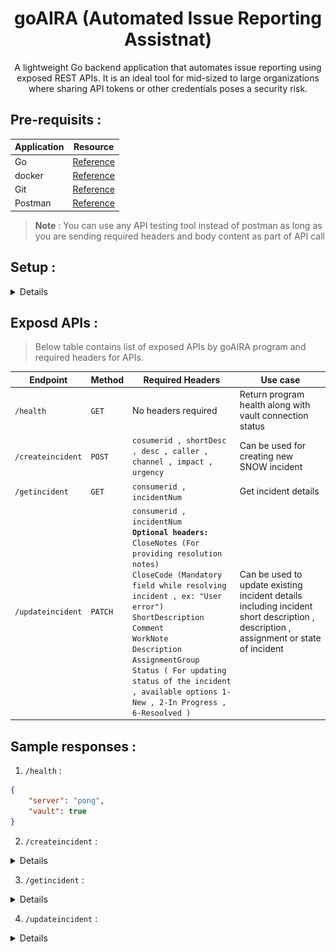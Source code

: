 <div align="center">
<h1>goAIRA (Automated Issue Reporting Assistnat)</h1>
 A lightweight Go backend application that automates issue reporting using exposed REST APIs. It is an ideal tool for mid-sized to large organizations where sharing API tokens or other credentials poses a security risk.
</div>

## Pre-requisits :

| Application | Resource |
|-------------|----------|
| Go | [Reference](https://go.dev/doc/install) |
| docker | [Reference](https://docs.docker.com/engine/install/) |
| Git | [Reference](https://git-scm.com/downloads) |
| Postman | [Reference](https://www.postman.com/downloads/) |

> <b>Note</b> : You can use any API testing tool instead of postman as long as you are sending required headers and body content as part of API call

## Setup :

<details>

1. Clone [goAIRA](https://github.com/rebelnato/goAIRA) git repository to local .
```bash
git clone https://github.com/rebelnato/goAIRA.git
```
2. Create `.env` file in parent directory .
> i.e : If you are cloning repository inside `path/goAIRA` then location of `.env` file should be `path/goAIRA/.env`
3. Add `Vault_pass` attribute inside `.env` file . We'll update the vault token in here so that same can be added as environment variable in docker container.
```bash
Vault_pass=<vault access token>
```
4. Create `config.yml` file in parent directory , same as `.env` file . Add servicenow endpoints and consumer ids in the yaml file.
```yaml
endpoints:
  servicenow:  
    base: "https://<your-instance-id>.service-now.com/"
  vault:
    addr1: "localhost:8300"
    addr2: "vault:8200"

consumers:
  - "Test1"
  - "Test2"
```
5. Use below command to build and run docker container utilizing config of `docker-compose.yml` file .
```bash
docker-compose up -d --build
```
`-d` : Runs conatiner in background.

`--build` : Forces docker image rebuild before container starts.

6. Run below command to modify ownership and permission for `/vault` folder .
```bash
docker exec -it vault sh -c "chown -R 100:100 /vault && chmod -R 750 /vault"
```
7. Run below command to initiate vault , which will return 5 unseal key and 1 token key . Store the keys safe as we will need the in next steps to unseal vault and login.
```bash
docker exec -it vault sh -c "chown -R 100:100 /vault && chmod -R 750 /vault"

Sample output:

Unseal Key 1: <unseal_key_1>
Unseal Key 2: <unseal_key_2>
Unseal Key 3: <unseal_key_3>
Unseal Key 4: <unseal_key_4>
Unseal Key 5: <unseal_key_5>

Initial Root Token: <Root key>
```
8. Add the `Root key` in `.env` and rebuild the containers using below commands.
```bash
docker-compose down
docker-compose up -d --build
```
><b>Note :</b> Doing this will add `Root key` as environment variable of your docker container . Same will be utilized for authentication later.
9. Run below commands to unseal vault .
```bash
docker exec -it vault vault operator unseal <unseal_key_1>
docker exec -it vault vault operator unseal <unseal_key_2>
docker exec -it vault vault operator unseal <unseal_key_3>
```
10. Goto `http://localhost:8200` and use root key capture while initiating vault to login.
11. Create a new secret engine name `secret` .
![alt text](resources/vault_secret_creation.gif)
12. Create 2 new secrets `SNOW` and `SNOW_refresh` inside `secret` engine .
![alt text](<resources/Recording 2025-03-10 231451.gif>)
13. Store below mentioned creds in associated secrets.
`SNOW` :
```json
{
  "client_id": "<ServiceNow client id>",
  "client_secret": "<Client password>",
  "password": "<ServiceNow users password>",
  "username": "<ServiceNow user name>"
}
```

`SNOW_refresh` :
```json
{
  "refresh_epoch_time": 0,
  "refresh_token": "<Keep it as "" , it will automatically be updated with appropriate vaule>"
}
```

![alt text](resources/giphy.gif)

</details>

## Exposd APIs :

> Below table contains list of exposed APIs by goAIRA program and required headers for APIs.

| Endpoint | Method | Required Headers | Use case |
|----------|--------|------------------|----------|
| `/health` | `GET` | No headers required | Return program health along with vault connection status |
| `/createincident` | `POST` | `cosumerid , shortDesc , desc , caller , channel , impact , urgency` | Can be used for creating new SNOW incident |
| `/getincident` | `GET` | `consumerid , incidentNum` | Get incident details |
| `/updateincident` | `PATCH` | `consumerid , incidentNum` <br> <b>`Optional headers:`</b> <br> `CloseNotes (For providing resolution notes)` <br> `CloseCode (Mandatory field while resolving incident , ex: "User error")` <br> `ShortDescription` <br> `Comment` <br> `WorkNote` <br> `Description` <br> `AssignmentGroup` <br> `Status ( For updating status of the incident , available options 1-New , 2-In Progress , 6-Resoolved )` | Can be used to update existing incident details including incident short description , description , assignment or state of incident |

## Sample responses :

1. `/health` :

```json
{
    "server": "pong",
    "vault": true
}
```

2. `/createincident` :

<details>
```json
{
    "data": {
        "incidentURL": "https://<your-instance-id>.service-now.com/now/nav/ui/classic/params/target/incident.do%3Fsys_id%<sys_id>",
        "number": "INC0010051"
    },
    "status": "success"
}
```
</details>

3. `/getincident` :

<details>
```json
{
    "result": [
        {
            "active": "true",
            "activity_due": "",
            "additional_assignee_list": "",
            "approval": "not requested",
            "approval_history": "",
            "approval_set": "",
            "assigned_to": "",
            "assignment_group": "",
            "business_duration": "",
            "business_impact": "",
            "business_service": "",
            "business_stc": "",
            "calendar_duration": "",
            "calendar_stc": "",
            "caller_id": {
                "link": "https://<your-instance-id>.service-now.com/api/now/v1/table/sys_user/<sys_user>",
                "value": "<data>"
            },
            "category": "inquiry",
            "cause": "",
            "caused_by": "",
            "child_incidents": "0",
            "close_code": "",
            "close_notes": "",
            "closed_at": "",
            "closed_by": "",
            "cmdb_ci": "",
            "comments": "",
            "comments_and_work_notes": "",
            "company": "",
            "contact_type": "self-service",
            "contract": "",
            "correlation_display": "",
            "correlation_id": "",
            "delivery_plan": "",
            "delivery_task": "",
            "description": "",
            "due_date": "",
            "escalation": "0",
            "expected_start": "",
            "follow_up": "",
            "group_list": "",
            "hold_reason": "",
            "impact": "1",
            "incident_state": "1",
            "knowledge": "false",
            "location": "",
            "made_sla": "true",
            "notify": "1",
            "number": "INC0010051",
            "opened_at": "2025-03-21 18:29:51",
            "opened_by": {
                "link": "https://<your-instance-id>.service-now.com/api/now/v1/table/sys_user/<sys_user>",
                "value": "<data>"
            },
            "order": "",
            "origin_id": "",
            "origin_table": "",
            "parent": "",
            "parent_incident": "",
            "priority": "2",
            "problem_id": "",
            "reassignment_count": "0",
            "reopen_count": "0",
            "reopened_by": "",
            "reopened_time": "",
            "resolved_at": "",
            "resolved_by": "",
            "rfc": "",
            "route_reason": "",
            "service_offering": "",
            "severity": "3",
            "short_description": "Temp",
            "sla_due": "",
            "state": "1",
            "subcategory": "",
            "sys_class_name": "incident",
            "sys_created_by": "AIRA",
            "sys_created_on": "2025-03-21 18:29:51",
            "sys_domain": {
                "link": "https://<your-instance-id>.service-now.com/api/now/v1/table/sys_user_group/global",
                "value": "global"
            },
            "sys_domain_path": "/",
            "sys_id": "<sys_id>",
            "sys_mod_count": "0",
            "sys_tags": "",
            "sys_updated_by": "AIRA",
            "sys_updated_on": "2025-03-21 18:29:51",
            "task_effective_number": "INC0010051",
            "time_worked": "",
            "universal_request": "",
            "upon_approval": "proceed",
            "upon_reject": "cancel",
            "urgency": "2",
            "user_input": "",
            "watch_list": "",
            "work_end": "",
            "work_notes": "",
            "work_notes_list": "",
            "work_start": ""
        }
    ]
}
```
</details>

4. `/updateincident` :

<details>
```json
{
    "result": {
        "active": "true",
        "activity_due": "",
        "additional_assignee_list": "",
        "approval": "not requested",
        "approval_history": "",
        "approval_set": "",
        "assigned_to": "",
        "assignment_group": "",
        "business_duration": "1970-01-01 00:27:51",
        "business_impact": "",
        "business_service": "",
        "business_stc": "1671",
        "calendar_duration": "1970-01-01 00:27:51",
        "calendar_stc": "1671",
        "caller_id": {
            "link": "https://<your-instance-id>.service-now.com/api/now/v1/table/sys_user/<sys_user>",
            "value": "<data>"
        },
        "category": "inquiry",
        "cause": "",
        "caused_by": "",
        "child_incidents": "0",
        "close_code": "",
        "close_notes": "",
        "closed_at": "",
        "closed_by": "",
        "cmdb_ci": "",
        "comments": "",
        "comments_and_work_notes": "",
        "company": "",
        "contact_type": "self-service",
        "contract": "",
        "correlation_display": "",
        "correlation_id": "",
        "delivery_plan": "",
        "delivery_task": "",
        "description": "",
        "due_date": "",
        "escalation": "0",
        "expected_start": "",
        "follow_up": "",
        "group_list": "",
        "hold_reason": "",
        "impact": "1",
        "incident_state": "1",
        "knowledge": "false",
        "location": "",
        "made_sla": "true",
        "notify": "1",
        "number": "INC0010051",
        "opened_at": "2025-03-21 18:29:51",
        "opened_by": {
            "link": "https://<your-instance-id>.service-now.com/api/now/v1/table/sys_user/<sys_user>",
            "value": "<data>"
        },
        "order": "",
        "origin_id": "",
        "origin_table": "",
        "parent": "",
        "parent_incident": "",
        "priority": "2",
        "problem_id": "",
        "reassignment_count": "0",
        "reopen_count": "1",
        "reopened_by": {
            "link": "https://<your-instance-id>.service-now.com/api/now/v1/table/sys_user/<sys_user>",
            "value": "<data>"
        },
        "reopened_time": "2025-03-21 18:58:58",
        "resolved_at": "",
        "resolved_by": "",
        "rfc": "",
        "route_reason": "",
        "service_offering": "",
        "severity": "3",
        "short_description": "Temp",
        "sla_due": "",
        "state": "1",
        "subcategory": "",
        "sys_class_name": "incident",
        "sys_created_by": "AIRA",
        "sys_created_on": "2025-03-21 18:29:51",
        "sys_domain": {
            "link": "https://<your-instance-id>.service-now.com/api/now/v1/table/sys_user_group/global",
            "value": "global"
        },
        "sys_domain_path": "/",
        "sys_id": "<sys_id>",
        "sys_mod_count": "5",
        "sys_tags": "",
        "sys_updated_by": "AIRA",
        "sys_updated_on": "2025-03-21 18:58:58",
        "task_effective_number": "INC0010051",
        "time_worked": "",
        "universal_request": "",
        "upon_approval": "proceed",
        "upon_reject": "cancel",
        "urgency": "2",
        "user_input": "",
        "watch_list": "",
        "work_end": "",
        "work_notes": "",
        "work_notes_list": "",
        "work_start": ""
    }
}
```
</details>

